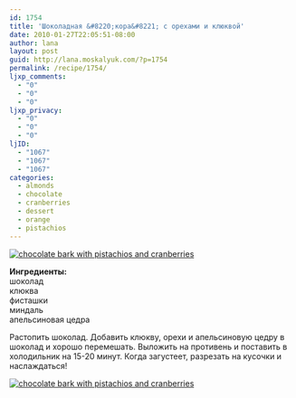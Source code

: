 ```yaml
---
id: 1754
title: 'Шоколадная &#8220;кора&#8221; с орехами и клюквой'
date: 2010-01-27T22:05:51-08:00
author: lana
layout: post
guid: http://lana.moskalyuk.com/?p=1754
permalink: /recipe/1754/
ljxp_comments:
  - "0"
  - "0"
  - "0"
ljxp_privacy:
  - "0"
  - "0"
  - "0"
ljID:
  - "1067"
  - "1067"
  - "1067"
categories:
  - almonds
  - chocolate
  - cranberries
  - dessert
  - orange
  - pistachios
---
```

<a class="flickr-image alignnone" title="chocolate bark with pistachios and cranberries" href="http://www.flickr.com/photos/67405678@N00/4310201847/" target="_blank"><img src="http://farm5.static.flickr.com/4067/4310201847_5b55d5c75f.jpg" alt="chocolate bark with pistachios and cranberries" /></a>

**Ингредиенты:**  
шоколад  
клюква  
фисташки  
миндаль  
апельсиновая цедра

Растопить шоколад. Добавить клюкву, орехи и апельсиновую цедру в шоколад и хорошо перемешать. Выложить на противень и поставить в холодильник на 15-20 минут. Когда загустеет, разрезать на кусочки и наслаждаться!

<a class="flickr-image alignnone" title="chocolate bark with pistachios and cranberries" href="http://www.flickr.com/photos/67405678@N00/4310935422/" target="_blank"><img src="http://farm5.static.flickr.com/4046/4310935422_04d245d356.jpg" alt="chocolate bark with pistachios and cranberries" /></a>